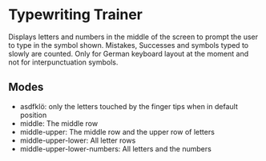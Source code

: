 # Typewriting Trainer

Displays letters and numbers in the middle of the screen to prompt the user to type in the symbol shown. Mistakes, Successes and symbols typed to slowly are counted. Only for German keyboard layout at the moment and not for interpunctuation symbols.

## Modes

 * asdfklö: only the letters touched by the finger tips when in default position
 * middle: The middle row
 * middle-upper: The middle row and the upper row of letters
 * middle-upper-lower: All letter rows
 * middle-upper-lower-numbers: All letters and the numbers
